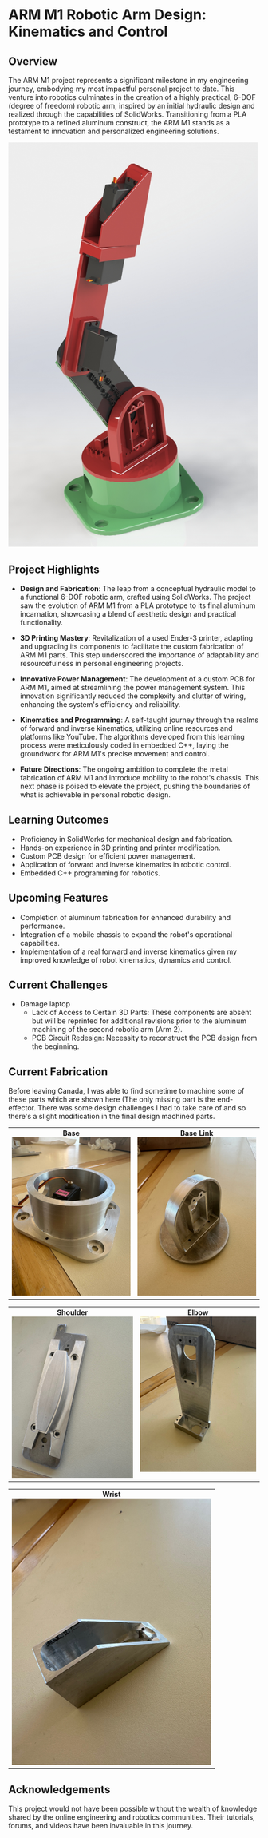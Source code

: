 # ARM M1 Robotic Arm Design: Kinematics and Control

## Overview

The ARM M1 project represents a significant milestone in my engineering journey, embodying my most impactful personal project to date. This venture into robotics culminates in the creation of a highly practical, 6-DOF (degree of freedom) robotic arm, inspired by an initial hydraulic design and realized through the capabilities of SolidWorks. Transitioning from a PLA prototype to a refined aluminum construct, the ARM M1 stands as a testament to innovation and personalized engineering solutions.

<img src="https://github.com/Seyi-roboticist/OluwaseyiR.github.io/blob/main/Projects/Robot_Design/CADpics/Screenshot%202024-02-20%20022158.png?raw=true" width="500" alt="Robot Design">


## Project Highlights

- **Design and Fabrication**: The leap from a conceptual hydraulic model to a functional 6-DOF robotic arm, crafted using SolidWorks. The project saw the evolution of ARM M1 from a PLA prototype to its final aluminum incarnation, showcasing a blend of aesthetic design and practical functionality.
  
- **3D Printing Mastery**: Revitalization of a used Ender-3 printer, adapting and upgrading its components to facilitate the custom fabrication of ARM M1 parts. This step underscored the importance of adaptability and resourcefulness in personal engineering projects.

- **Innovative Power Management**: The development of a custom PCB for ARM M1, aimed at streamlining the power management system. This innovation significantly reduced the complexity and clutter of wiring, enhancing the system's efficiency and reliability.

- **Kinematics and Programming**: A self-taught journey through the realms of forward and inverse kinematics, utilizing online resources and platforms like YouTube. The algorithms developed from this learning process were meticulously coded in embedded C++, laying the groundwork for ARM M1's precise movement and control.

- **Future Directions**: The ongoing ambition to complete the metal fabrication of ARM M1 and introduce mobility to the robot's chassis. This next phase is poised to elevate the project, pushing the boundaries of what is achievable in personal robotic design.

## Learning Outcomes

- Proficiency in SolidWorks for mechanical design and fabrication.
- Hands-on experience in 3D printing and printer modification.
- Custom PCB design for efficient power management.
- Application of forward and inverse kinematics in robotic control.
- Embedded C++ programming for robotics.

## Upcoming Features

- Completion of aluminum fabrication for enhanced durability and performance.
- Integration of a mobile chassis to expand the robot's operational capabilities.
- Implementation of a real forward and inverse kinematics given my improved knowledge of robot kinematics, dynamics and control. 

## Current Challenges 
- Damage laptop 
	- Lack of Access to Certain 3D Parts: These components are absent but will be reprinted for additional revisions prior to the aluminum machining of the second robotic arm (Arm 2).
	- PCB Circuit Redesign: Necessity to reconstruct the PCB design from the beginning.

## Current Fabrication 
Before leaving Canada, I was able to find sometime to machine some of these parts which are shown here (The only missing part is the end-effector. There was some design challenges I had to take care of and so there's a slight modification in the final design machined parts. 

<table>
  <tr>
    <td style="text-align: center; vertical-align: top;">
      <strong>Base</strong><br>
      <img src="https://github.com/Seyi-roboticist/OluwaseyiR.github.io/blob/main/Projects/Robot_Design/images/IMG_2164.jpeg?raw=true" width="400" alt="Base">
    </td>
    <td style="text-align: center; vertical-align: top;">
      <strong>Base Link</strong><br>
      <img src="https://github.com/Seyi-roboticist/OluwaseyiR.github.io/blob/main/Projects/Robot_Design/images/IMG_2167.jpeg?raw=true" width="400" alt="Base Link">
    </td>
  </tr>
</table>

<table>
  <tr>
    <td style="text-align: center; vertical-align: top;">
      <strong>Shoulder</strong><br>
      <img src="https://github.com/Seyi-roboticist/OluwaseyiR.github.io/blob/main/Projects/Robot_Design/images/IMG_2165.jpeg?raw=true" width="400" alt="Shoulder">
    </td>
    <td style="text-align: center; vertical-align: top;">
      <strong>Elbow</strong><br>
      <img src="https://github.com/Seyi-roboticist/OluwaseyiR.github.io/blob/main/Projects/Robot_Design/images/IMG_2168.jpeg?raw=true" width="400" alt="Elbow">
    </td>
  </tr>
</table>

<table>
  <tr>
    <td style="text-align: center; vertical-align: top;">
      <strong>Wrist</strong><br>
      <img src="https://github.com/Seyi-roboticist/OluwaseyiR.github.io/blob/main/Projects/Robot_Design/images/IMG_2166.jpeg?raw=true" width="400" alt="Wrist">
    </td>
  </tr>
</table>

 
## Acknowledgements

This project would not have been possible without the wealth of knowledge shared by the online engineering and robotics communities. Their tutorials, forums, and videos have been invaluable in this journey.

